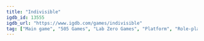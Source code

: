 ```yaml
---
title: "Indivisible"
igdb_id: 13555
igdb_url: "https://www.igdb.com/games/indivisible"
tag: ["Main game", "505 Games", "Lab Zero Games", "Platform", "Role-playing (RPG)", "Adventure", "Indie", "Single player", "Multiplayer", "Co-operative", "Side view", "Action", "Fantasy"]
---
```

